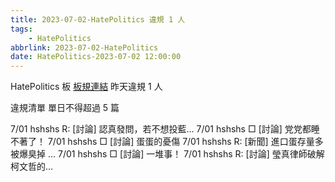 ```yaml
---
title: 2023-07-02-HatePolitics 違規 1 人
tags:
    - HatePolitics
abbrlink: 2023-07-02-HatePolitics
date: HatePolitics-2023-07-02 12:00:00
---
```

HatePolitics 板 [板規連結](https://www.ptt.cc/bbs/HatePolitics/M.1617115262.A.D60.html)
昨天違規 1 人
<!-- more -->

違規清單
單日不得超過 5 篇

7/01 hshshs R: [討論] 認真發問，若不想投藍…
7/01 hshshs □ [討論] 党党都睡不著了！
7/01 hshshs □ [討論] 蛋蛋的憂傷
7/01 hshshs R: [新聞] 進口蛋存量多被爆臭掉 …
7/01 hshshs □ [討論] 一堆事！
7/01 hshshs R: [討論] 瑩真律師破解柯文哲的…